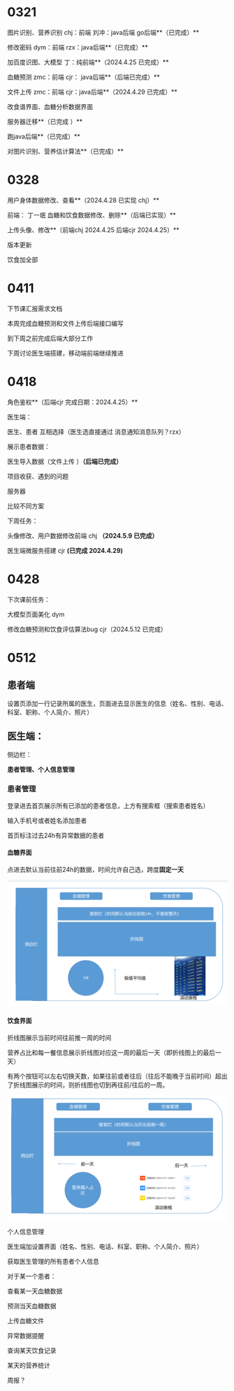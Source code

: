 # 0321

图片识别、营养识别                chj：前端                      刘冲：java后端 go后端**（已完成）**

修改密码                                   dym：前端                      rzx：java后端**（已完成）**

加百度识图、大模型                丁：纯前端**（2024.4.25 已完成）**                         

血糖预测                                    zmc：前端      cjr： java后端**（后端已完成）**

文件上传                                    zmc：前端       cjr：java后端**（2024.4.29 已完成）**



改食谱界面、血糖分析数据界面



服务器迁移**（已完成 ）**

跑java后端**（已完成）**





对图片识别、营养估计算法**（已完成）**

# 0328

用户身体数据修改、查看**（2024.4.28 已实现 chj）**

前端： 丁一珉  血糖和饮食数据修改、删除**（后端已实现）**

上传头像、修改**（前端chj 2024.4.25   后端cjr 2024.4.25）**





版本更新

饮食加全部

# 0411

下节课汇报需求文档

本周完成血糖预测和文件上传后端接口编写

到下周之前完成后端大部分工作

下周讨论医生端搭建，移动端前端继续推进



# 0418

角色鉴权**（后端cjr 完成日期：2024.4.25）**



医生端：

医生、患者 互相选择（医生选直接通过   消息通知消息队列？rzx）

展示患者数据：



医生导入数据（文件上传 ）**（后端已完成）**



项目收获、遇到的问题

服务器

比较不同方案



下周任务：

头像修改、用户数据修改前端 chj **（2024.5.9 已完成）**

医生端微服务搭建 cjr **(已完成 2024.4.29)**



# 0428

下次课前任务：

大模型页面美化 dym

修改血糖预测和饮食评估算法bug cjr（2024.5.12 已完成）

# 0512

## 患者端

设置页添加一行记录所属的医生，页面进去显示医生的信息（姓名、性别、电话、科室、职称、个人简介、照片）

## 医生端：

侧边栏：

**患者管理、个人信息管理**



### 患者管理

登录进去首页展示所有已添加的患者信息，上方有搜索框（搜索患者姓名）

输入手机号或者姓名添加患者

首页标注过去24h有异常数据的患者

#### 血糖界面

点进去默认当前往前24h的数据，时间允许自己选，跨度**固定一天**

![image-20240512144310572](会议概要.assets/image-20240512144310572.png)

#### 饮食界面

折线图展示当前时间往前推一周的时间

营养占比和每一餐信息展示折线图对应这一周的最后一天（即折线图上的最后一天）

有两个按钮可以左右切换天数，如果往前或者往后（往后不能晚于当前时间）超出了折线图展示的时间，则折线图也切到再往前/往后的一周。

![image-20240512144343052](会议概要.assets/image-20240512144343052.png)



个人信息管理

医生端加设置界面（姓名、性别、电话、科室、职称、个人简介、照片）





获取医生管理的所有患者个人信息



对于某一个患者：

查看某一天血糖数据

预测当天血糖数据

上传血糖文件

异常数据提醒



查询某天饮食记录

某天的营养统计



周报？

